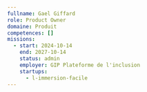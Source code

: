 ```yaml
---
fullname: Gael Giffard
role: Product Owner
domaine: Produit
competences: []
missions:
  - start: 2024-10-14
    end: 2027-10-14
    status: admin
    employer: GIP Plateforme de l'inclusion
    startups:
      - l-immersion-facile
---
```

